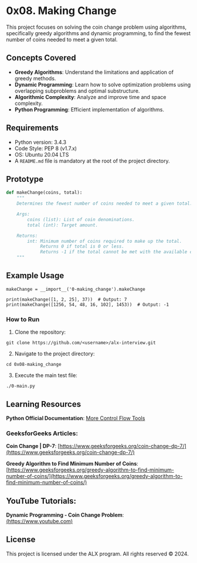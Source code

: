 # 0x08. Making Change

This project focuses on solving the coin change problem using algorithms, specifically greedy algorithms and dynamic programming, to find the fewest number of coins needed to meet a given total.

## Concepts Covered
- **Greedy Algorithms**: Understand the limitations and application of greedy methods.
- **Dynamic Programming**: Learn how to solve optimization problems using overlapping subproblems and optimal substructure.
- **Algorithmic Complexity**: Analyze and improve time and space complexity.
- **Python Programming**: Efficient implementation of algorithms.

## Requirements
- Python version: 3.4.3
- Code Style: PEP 8 (v1.7.x)
- OS: Ubuntu 20.04 LTS
- A `README.md` file is mandatory at the root of the project directory.

## Prototype
```python
def makeChange(coins, total):
    """
    Determines the fewest number of coins needed to meet a given total.

    Args:
        coins (list): List of coin denominations.
        total (int): Target amount.

    Returns:
        int: Minimum number of coins required to make up the total.
             Returns 0 if total is 0 or less.
             Returns -1 if the total cannot be met with the available coins.
    """
```

## Example Usage
```
makeChange = __import__('0-making_change').makeChange

print(makeChange([1, 2, 25], 37))  # Output: 7
print(makeChange([1256, 54, 48, 16, 102], 1453))  # Output: -1
```

### How to Run

1. Clone the repository:
```
git clone https://github.com/<username>/alx-interview.git
```

2. Navigate to the project directory:
```
cd 0x08-making_change
```

3. Execute the main test file:
```
./0-main.py
```


## Learning Resources

**Python Official Documentation**: [More Control Flow Tools](https://docs.python.org/3/tutorial/controlflow.html)

### GeeksforGeeks Articles:

**Coin Change | DP-7**: [https://www.geeksforgeeks.org/coin-change-dp-7/](https://www.geeksforgeeks.org/coin-change-dp-7/)

**Greedy Algorithm to Find Minimum Number of Coins**: [https://www.geeksforgeeks.org/greedy-algorithm-to-find-minimum-number-of-coins/](https://www.geeksforgeeks.org/greedy-algorithm-to-find-minimum-number-of-coins/)


## YouTube Tutorials:

**Dynamic Programming - Coin Change Problem**: [(https://www.youtube.com)](https://www.youtube.com)

## License

This project is licensed under the ALX program. All rights reserved © 2024.

